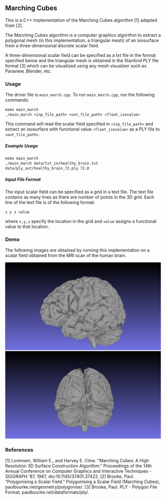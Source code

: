 ## Marching Cubes

This is a C++ implementation of the Marching Cubes algorithm [1] adapted from [2].

The Marching Cubes algorithm is a computer graphics algorithm to extract a polygonal mesh (in this implementation, a triangular mesh) of an isosurface from a three-dimensional discrete scalar field.

A three-dimensional scalar field can be specified as a txt file in the format specified below and the triangular mesh is obtained in the Stanford PLY file format [3] which can be visualized using any mesh visualizer such as Paraview, Blender, etc.

### Usage

The driver file is `main_march.cpp`. To run `main_march.cpp`, run the following commands:

```shell
make main_march
./main_march <inp_file_path> <out_file_path> <float_isovalue>
```

This command will read the scalar field specified in `<inp_file_path>` and extract an isosurface with functional value `<float_isovalue>` as a PLY file to `<out_file_path>`.

##### Example Usage

```shell
make main_march
./main_march data/txt_in/healthy_brain.txt data/ply_out/healthy_brain_72.ply 72.0
```

##### Input File Format

The input scalar field can be specified as a grid in a text file. The text file contains as many lines as there are number of points in the 3D grid. Each line of the text file is of the following format:
```
x y z value
```
where `x,y,z` specify the location in the grid and `value` assigns a functional value to that location.

### Demo

The following images are obtained by running this implementation on a scalar field obtained from the MRI scan of the human brain.

<img src="img/brain_1.png">
<img src="img/brain_2.png">


### References

[1] Lorensen, William E., and Harvey E. Cline. “Marching Cubes: A High Resolution 3D Surface Construction Algorithm.” Proceedings of the 14th Annual Conference on Computer Graphics and Interactive Techniques  - SIGGRAPH '87, 1987, doi:10.1145/37401.37422. 
[2] Brooke, Paul. “Polygonising a Scalar Field.” Polygonising a Scalar Field (Marching Cubes), paulbourke.net/geometry/polygonise/. 
[3] Brooke, Paul. PLY - Polygon File Format, paulbourke.net/dataformats/ply/.